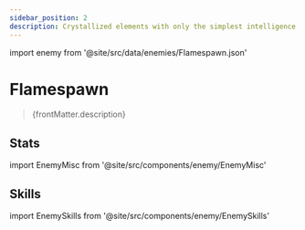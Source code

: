 ```yaml
---
sidebar_position: 2
description: Crystallized elements with only the simplest intelligence. It drifts in the Fragmentum in the form of a bird emitting intense heat, burning everything in its path.
---
```


import enemy from '@site/src/data/enemies/Flamespawn.json'

# Flamespawn
<blockquote>{frontMatter.description}</blockquote>

## Stats

import EnemyMisc from '@site/src/components/enemy/EnemyMisc'

<EnemyMisc enemy={enemy} variant={0} />

## Skills

import EnemySkills from '@site/src/components/enemy/EnemySkills'

<EnemySkills enemy={enemy} variant={0} />
